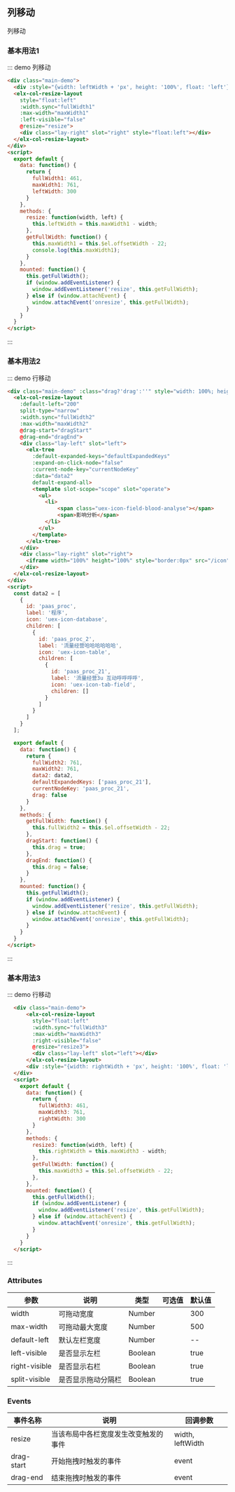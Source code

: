 ## 列移动

列移动

### 基本用法1

::: demo 列移动
```html
<div class="main-demo">
  <div :style="{width: leftWidth + 'px', height: '100%', float: 'left'}"></div>
  <elx-col-resize-layout
    style="float:left"
    :width.sync="fullWidth1"
    :max-width="maxWidth1"
    :left-visible="false"
    @resize="resize">
    <div class="lay-right" slot="right" style="float:left"></div>
  </elx-col-resize-layout>
</div>
<script>
  export default {
    data: function() {
      return {
        fullWidth1: 461,
        maxWidth1: 761,
        leftWidth: 300
      }
    },
    methods: {
      resize: function(width, left) {
        this.leftWidth = this.maxWidth1 - width;
      },
      getFullWidth: function() {
        this.maxWidth1 = this.$el.offsetWidth - 22;
        console.log(this.maxWidth1);
      }
    },
    mounted: function() {
      this.getFullWidth();
      if (window.addEventListener) {
        window.addEventListener('resize', this.getFullWidth);
      } else if (window.attachEvent) {
        window.attachEvent('onresize', this.getFullWidth);
      }
    }
  }
</script>
```
:::

### 基本用法2

::: demo 行移动
```html
<div class="main-demo" :class="drag?'drag':''" style="width: 100%; height: 300px">
  <elx-col-resize-layout
    :default-left="200"
    split-type="narrow"
    :width.sync="fullWidth2"
    :max-width="maxWidth2"
    @drag-start="dragStart"
    @drag-end="dragEnd">
    <div class="lay-left" slot="left">
      <elx-tree
        :default-expanded-keys="defaultExpandedKeys"
        :expand-on-click-node="false"
        :current-node-key="currentNodeKey"
        :data="data2"
        default-expand-all>
        <template slot-scope="scope" slot="operate">
          <ul>
            <li>
                <span class="uex-icon-field-blood-analyse"></span>
                <span>影响分析</span>
            </li>
          </ul>
        </template>
      </elx-tree>
    </div>
    <div class="lay-right" slot="right">
      <iframe width="100%" height="100%" style="border:0px" src="/icon"></iframe>
    </div>
  </elx-col-resize-layout>
</div>
<script>
  const data2 = [
    {
      id: 'paas_proc',
      label: '程序',
      icon: 'uex-icon-database',
      children: [
        {
          id: 'paas_proc_2',
          label: '流量经营哈哈哈哈哈哈',
          icon: 'uex-icon-table',
          children: [
            {
              id: 'paas_proc_21',
              label: '流量经营3u 互动呼呼呼呼',
              icon: 'uex-icon-tab-field',
              children: []
            }
          ]
        }
      ]
    }
  ];

  export default {
    data: function() {
      return {
        fullWidth2: 761,
        maxWidth2: 761,
        data2: data2,
        defaultExpandedKeys: ['paas_proc_21'],
        currentNodeKey: 'paas_proc_21',
        drag: false
      }
    },
    methods: {
      getFullWidth: function() {
        this.fullWidth2 = this.$el.offsetWidth - 22;
      },
      dragStart: function() {
        this.drag = true;
      },
      dragEnd: function() {
        this.drag = false;
      }
    },
    mounted: function() {
      this.getFullWidth();
      if (window.addEventListener) {
        window.addEventListener('resize', this.getFullWidth);
      } else if (window.attachEvent) {
        window.attachEvent('onresize', this.getFullWidth);
      }
    }
  }
</script>
```
:::

### 基本用法3

::: demo 行移动
```html
  <div class="main-demo">
      <elx-col-resize-layout
        style="float:left"
        :width.sync="fullWidth3"
        :max-width="maxWidth3"
        :right-visible="false"
        @resize="resize3">
        <div class="lay-left" slot="left"></div>
      </elx-col-resize-layout>
      <div :style="{width: rightWidth + 'px', height: '100%', float: 'left'}"></div>
  </div>
  <script>
    export default {
      data: function() {
        return {
          fullWidth3: 461,
          maxWidth3: 761,
          rightWidth: 300
        }
      },
      methods: {
        resize3: function(width, left) {
          this.rightWidth = this.maxWidth3 - width;
        },
        getFullWidth: function() {
          this.maxWidth3 = this.$el.offsetWidth - 22;
        },
      },
      mounted: function() {
        this.getFullWidth();
        if (window.addEventListener) {
          window.addEventListener('resize', this.getFullWidth);
        } else if (window.attachEvent) {
          window.attachEvent('onresize', this.getFullWidth);
        }
      }
    }
  </script>
```
:::

### Attributes
| 参数      | 说明          | 类型      | 可选值                           | 默认值  |
|---------- |-------------- |---------- |--------------------------------  |-------- |
| width | 可拖动宽度 | Number | | 300 |
| max-width | 可拖动最大宽度 | Number | | 500 |
| default-left | 默认左栏宽度 | Number | | -- |
| left-visible | 是否显示左栏 | Boolean | | true |
| right-visible | 是否显示右栏 | Boolean | | true |
| split-visible | 是否显示拖动分隔栏 | Boolean | | true |

### Events
| 事件名称 | 说明 | 回调参数 |
|---------- |-------- |---------- |
| resize | 当该布局中各栏宽度发生改变触发的事件 | width, leftWidth |
| drag-start | 开始拖拽时触发的事件 | event |
| drag-end | 结束拖拽时触发的事件 | event |